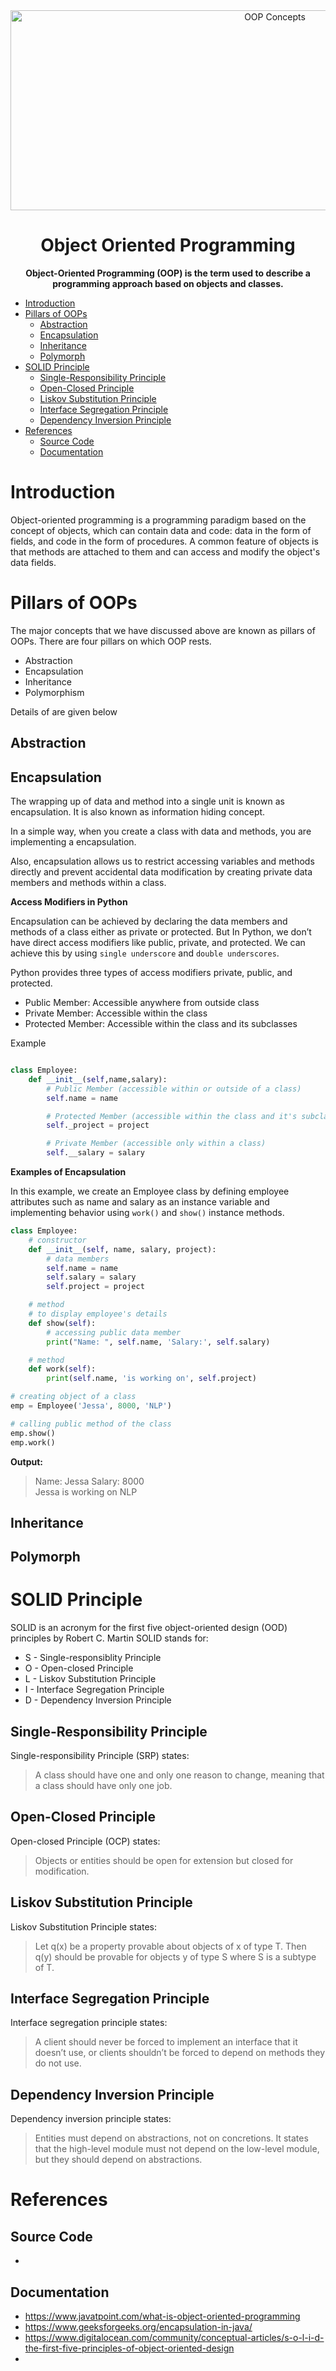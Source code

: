 <div align="center">
    <img src="img/logo.jpeg" height="320" width="830" alt="OOP Concepts">
    <h1>Object Oriented Programming</h1>
    <strong>Object-Oriented Programming (OOP) is the term used to describe a programming approach based on objects and classes.</strong>
</div>

- [Introduction](#introduction)
- [Pillars of OOPs](#pillars-of-oops)
  - [Abstraction](#abstraction)
  - [Encapsulation](#encapsulation)
  - [Inheritance](#inheritance)
  - [Polymorph](#polymorph)
- [SOLID Principle](#solid-principle)
  - [Single-Responsibility Principle](#single-responsibility-principle)
  - [Open-Closed Principle](#open-closed-principle)
  - [Liskov Substitution Principle](#liskov-substitution-principle)
  - [Interface Segregation Principle](#interface-segregation-principle)
  - [Dependency Inversion Principle](#dependency-inversion-principle)
- [References](#references)
  - [Source Code](#source-code)
  - [Documentation](#documentation)


# Introduction
Object-oriented programming is a programming paradigm based on the concept of objects, which can contain data and code: data in the form of fields, and code in the form of procedures. A common feature of objects is that methods are attached to them and can access and modify the object's data fields.


# Pillars of OOPs
The major concepts that we have discussed above are known as pillars of OOPs. There are four pillars on which OOP rests.

- Abstraction
- Encapsulation
- Inheritance
- Polymorphism

Details of are given below
## Abstraction
## Encapsulation
The wrapping up of data and method into a single unit is known as encapsulation. It is also known as information hiding concept.

In a simple way, when you create a class with data and methods, you are implementing a encapsulation.

Also, encapsulation allows us to restrict accessing variables and methods directly and prevent accidental data modification by creating private data members and methods within a class.


**Access Modifiers in Python**

Encapsulation can be achieved by declaring the data members and methods of a class either as private or protected. But In Python, we don’t have direct access modifiers like public, private, and protected. We can achieve this by using `single underscore` and `double underscores`.

Python provides three types of access modifiers private, public, and protected.

- Public Member: Accessible anywhere from outside class
- Private Member: Accessible within the class
- Protected Member: Accessible within the class and its subclasses

Example

```python

class Employee:
    def __init__(self,name,salary):
        # Public Member (accessible within or outside of a class) 
        self.name = name 

        # Protected Member (accessible within the class and it's subclass)
        self._project = project

        # Private Member (accessible only within a class)
        self.__salary = salary

```

**Examples of Encapsulation**

In this example, we create an Employee class by defining employee attributes such as name and salary as an instance variable and implementing behavior using `work()` and `show()` instance methods.

```python
class Employee:
    # constructor
    def __init__(self, name, salary, project):
        # data members
        self.name = name
        self.salary = salary
        self.project = project

    # method
    # to display employee's details
    def show(self):
        # accessing public data member
        print("Name: ", self.name, 'Salary:', self.salary)

    # method
    def work(self):
        print(self.name, 'is working on', self.project)

# creating object of a class
emp = Employee('Jessa', 8000, 'NLP')

# calling public method of the class
emp.show()
emp.work()
```

**Output:**

> Name:  Jessa Salary: 8000  
> Jessa is working on NLP



## Inheritance
## Polymorph

# SOLID Principle
SOLID is an acronym for the first five object-oriented design (OOD) principles by Robert C. Martin
SOLID stands for:
- S - Single-responsiblity Principle
- O - Open-closed Principle
- L - Liskov Substitution Principle
- I - Interface Segregation Principle
- D - Dependency Inversion Principle

## Single-Responsibility Principle
Single-responsibility Principle (SRP) states:

> A class should have one and only one reason to change, meaning that a class should have only one job.


## Open-Closed Principle
Open-closed Principle (OCP) states:

> Objects or entities should be open for extension but closed for modification.


## Liskov Substitution Principle
Liskov Substitution Principle states:

> Let q(x) be a property provable about objects of x of type T. Then q(y) should be provable for objects y of type S where S is a subtype of T.


## Interface Segregation Principle
Interface segregation principle states:

> A client should never be forced to implement an interface that it doesn’t use, or clients shouldn’t be forced to depend on methods they do not use.


## Dependency Inversion Principle
Dependency inversion principle states:
> Entities must depend on abstractions, not on concretions. It states that the high-level module must not depend on the low-level module, but they should depend on abstractions.




# References

## Source Code
- 
## Documentation
- https://www.javatpoint.com/what-is-object-oriented-programming
- https://www.geeksforgeeks.org/encapsulation-in-java/
- https://www.digitalocean.com/community/conceptual-articles/s-o-l-i-d-the-first-five-principles-of-object-oriented-design
- 



